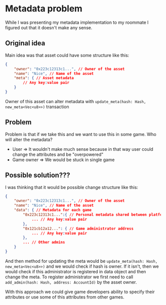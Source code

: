 # Metadata problem

While I was presenting my metadata implementation to my roommate I figured out that it doesn't make any sense.

## Original idea

Main idea was that asset could have some structure like this:

```json
{
    "owner": "0x223c12313c1...", // Owner of the asset
    "name": "Nice", // Name of the asset
    "meta": { // Asset metadata
        // Any key:value pair
    }
}
```

Owner of this asset can alter metadata with `update_meta(hash: Hash, new_meta<Vec<u8>>)` transaction

## Problem

Problem is that if we take this and we want to use this in some game. Who will alter the metadata?

- User => It wouldn't make much sense because in that way user could change the attributes and be "overpowered"
- Game owner => We would be stuck in single game

## Possible solution???

I was thinking that it would be possible change structure like this:

```json
{
    "owner": "0x223c12313c1...", // Owner of the asset
    "name": "Nice", // Name of the asset
    "data": { // Metadata for each game
        "0x223c12313c1...":{ // Personal metadata shared between platforms but modifiable only by owner
            ... // Any key:value pair
        },
        "0x121cb12a12...": { // Game administrator address
            ... // Any key:value pair
        },
        ... // Other admins
    }
}
```

And then method for updating the meta would be `update_meta(hash: Hash, new_meta<Vec<u8>>)` and we would check if hash is owner. If it isn't, then we would check if this administrator is registered in data object and then change the meta. To register administrator we first need to call `add_admin(hash: Hash, address: AccountId)` by the asset owner.

With this approach we could give game developers ability to specify their attributes or use some of this attributes from other games.
